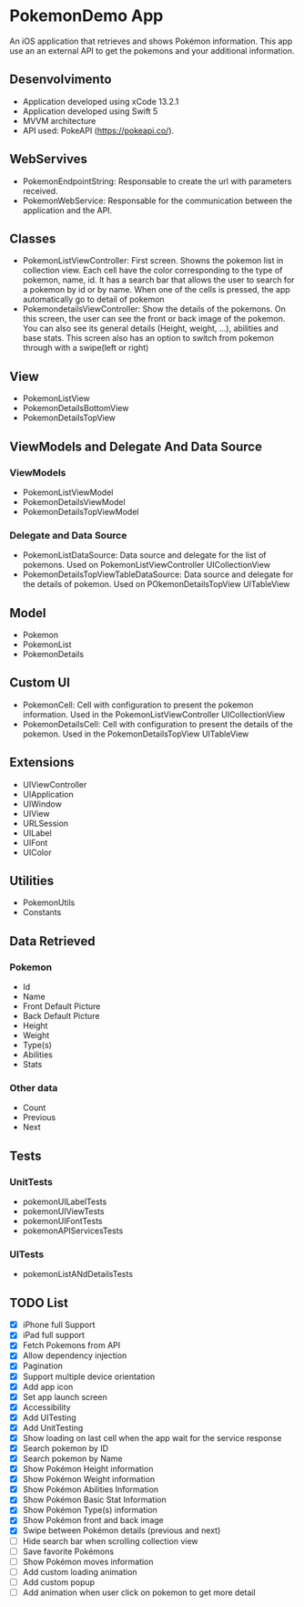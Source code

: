 # PokemonDemo App

An iOS application that retrieves and shows Pokémon information. This app use an an external API to get the pokemons and your additional information.

## Desenvolvimento

- Application developed using xCode 13.2.1
- Application developed using Swift 5 
- MVVM architecture
- API used: PokeAPI (https://pokeapi.co/).

## WebServives

- PokemonEndpointString: Responsable to create the url with parameters received.
- PokemonWebService: Responsable for the communication between the application and the API.

## Classes

- PokemonListViewController: First screen. Showns the pokemon list in collection view. Each cell have the color corresponding to the type of pokemon, name, id. It has a search bar that allows the user to search for a pokemon by id or by name. When one of the cells is pressed, the app automatically go to detail of pokemon
- PokemondetailsViewController: Show the details of the pokemons. On this screen, the user can see the front or back image of the pokemon. You can also see its general details (Height, weight, ...), abilities and base stats. This screen also has an option to switch from pokemon through with a swipe(left or right)

## View

- PokemonListView
- PokemonDetailsBottomView
- PokemonDetailsTopView

## ViewModels and Delegate And Data Source

### ViewModels

- PokemonListViewModel
- PokemonDetailsViewModel
- PokemonDetailsTopViewModel

### Delegate and Data Source

- PokemonListDataSource: Data source and delegate for the list of pokemons. Used on PokemonListViewController UICollectionView
- PokemonDetailsTopViewTableDataSource: Data source and delegate for the details of pokemon. Used on POkemonDetailsTopView UITableView

## Model

- Pokemon
- PokemonList
- PokemonDetails

## Custom UI

- PokemonCell: Cell with configuration to present the pokemon information. Used in the PokemonListViewController UICollectionView  
- PokemonDetailsCell: Cell with configuration to present the details of the pokemon. Used in the PokemonDetailsTopView UITableView

## Extensions

- UIViewController
- UIApplication
- UIWindow
- UIView
- URLSession
- UILabel
- UIFont
- UIColor

## Utilities

- PokemonUtils
- Constants

## Data Retrieved

### Pokemon

- Id
- Name
- Front Default Picture
- Back Default Picture
- Height
- Weight
- Type(s)
- Abilities
- Stats

### Other data

- Count
- Previous
- Next

## Tests

### UnitTests

- pokemonUILabelTests
- pokemonUIViewTests
- pokemonUIFontTests
- pokemonAPIServicesTests

### UITests

- pokemonListANdDetailsTests

## TODO List

- [x] iPhone full Support
- [x] iPad full support
- [x] Fetch Pokemons from API
- [x] Allow dependency injection
- [x] Pagination
- [x] Support multiple device orientation
- [x] Add app icon
- [x] Set app launch screen
- [x] Accessibility
- [x] Add UITesting
- [x] Add UnitTesting
- [x] Show loading on last cell when the app wait for the service response
- [x] Search pokemon by ID
- [x] Search pokemon by Name
- [x] Show Pokémon Height information
- [x] Show Pokémon Weight information
- [x] Show Pokémon Abilities Information
- [x] Show Pokémon Basic Stat Information
- [x] Show Pokémon Type(s) information
- [x] Show Pokémon front and back image
- [x] Swipe between Pokémon details (previous and next)
- [ ] Hide search bar when scrolling collection view
- [ ] Save favorite Pokémons
- [ ] Show Pokémon moves information
- [ ] Add custom loading animation 
- [ ] Add custom popup
- [ ] Add animation when user click on pokemon to get more detail

